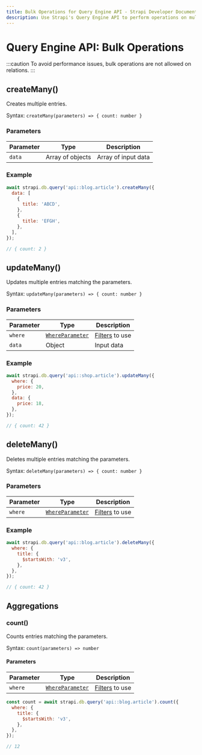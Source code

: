 ```yaml
---
title: Bulk Operations for Query Engine API - Strapi Developer Documentation
description: Use Strapi's Query Engine API to perform operations on multiple entries.
---
```


# Query Engine API: Bulk Operations

:::caution
To avoid performance issues, bulk operations are not allowed on relations.
:::

## createMany()

Creates multiple entries.

Syntax: `createMany(parameters) => { count: number }`

### Parameters

| Parameter | Type       | Description         |
| --------- | ---------- | ------------------- |
| `data`      | Array of objects | Array of input data |

### Example

```js
await strapi.db.query('api::blog.article').createMany({
  data: [
    {
      title: 'ABCD',
    },
    {
      title: 'EFGH',
    },
  ],
});

// { count: 2 }
```

## updateMany()

Updates multiple entries matching the parameters.

Syntax: `updateMany(parameters) => { count: number }`

### Parameters

| Parameter | Type                       | Description         |
| --------- | -------------------------- | ------------------- |
| `where`     | [`WhereParameter`<Fa-Link color="grey"/>](/developer-docs/latest/developer-resources/database-apis-reference/query-engine/filtering.md) | [Filters](/developer-docs/latest/developer-resources/database-apis-reference/query-engine/filtering.md) to use             |
| `data`      | Object                   | Input data |

### Example

```js
await strapi.db.query('api::shop.article').updateMany({
  where: {
    price: 20,
  },
  data: {
    price: 18,
  },
});

// { count: 42 }
```

## deleteMany()

Deletes multiple entries matching the parameters.

Syntax: `deleteMany(parameters) => { count: number }`

### Parameters

| Parameter | Type                       | Description |
| --------- | -------------------------- | ----------- |
| `where`     | [`WhereParameter`<Fa-Link color="grey"/>](/developer-docs/latest/developer-resources/database-apis-reference/query-engine/filtering.md) | [Filters](/developer-docs/latest/developer-resources/database-apis-reference/query-engine/filtering.md) to use             |

### Example

```js
await strapi.db.query('api::blog.article').deleteMany({
  where: {
    title: {
      $startsWith: 'v3',
    },
  },
});

// { count: 42 }
```

## Aggregations

### count()

Counts entries matching the parameters.

Syntax: `count(parameters) => number`

#### Parameters

| Parameter | Type                       | Description |
| --------- | -------------------------- | ----------- |
| `where`     | [`WhereParameter`<Fa-Link color="grey"/>](/developer-docs/latest/developer-resources/database-apis-reference/query-engine/filtering.md) | [Filters](/developer-docs/latest/developer-resources/database-apis-reference/query-engine/filtering.md) to use             |

```js
const count = await strapi.db.query('api::blog.article').count({
  where: {
    title: {
      $startsWith: 'v3',
    },
  },
});

// 12
```
